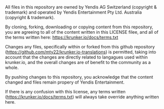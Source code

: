 All files in this repository are owned by Yendis AG Switzerland (copyright & trademark) and operated by Yendis Entertainment Pty Ltd. Australia (copyright & trademark).

By cloning, forking, downloading or copying content from this repository, you are agreeing to all of the content written in this LICENSE filee, and all of the terms written here: https://krunker.io/docs/terms.txt

Changes any files, specifically within or forked from this github repository (https://github.com/mty22/krunker.io-translations) is permitted, taking into account that the changes are directly related to langagues used within krunker.io, and the overall changes are of benefit to the community as a whole.

By pushing changes to this repository, you acknowledge that the content changed and files remain propery of Yendis Entertainment.

If there is any confusion with this license, any terms written (https://krunker.io/docs/terms.txt) will always take override anything written here.
